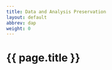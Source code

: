 ```yaml
---
title: Data and Analysis Preservation
layout: default
abbrev: dap
weight: 0
---
```


# {{ page.title }}
